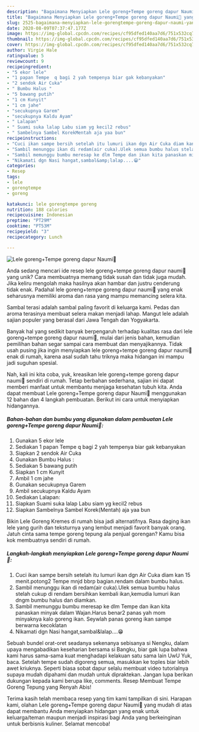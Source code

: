 ```yaml
---
description: "Bagaimana Menyiapkan Lele goreng+Tempe goreng dapur Naumi💜 yang Bisa Manjain Lidah"
title: "Bagaimana Menyiapkan Lele goreng+Tempe goreng dapur Naumi💜 yang Bisa Manjain Lidah"
slug: 2525-bagaimana-menyiapkan-lele-gorengtempe-goreng-dapur-naumi-yang-bisa-manjain-lidah
date: 2020-08-09T07:37:47.177Z
image: https://img-global.cpcdn.com/recipes/cf95dfed140aa7d6/751x532cq70/lele-gorengtempe-goreng-dapur-naumi💜-foto-resep-utama.jpg
thumbnail: https://img-global.cpcdn.com/recipes/cf95dfed140aa7d6/751x532cq70/lele-gorengtempe-goreng-dapur-naumi💜-foto-resep-utama.jpg
cover: https://img-global.cpcdn.com/recipes/cf95dfed140aa7d6/751x532cq70/lele-gorengtempe-goreng-dapur-naumi💜-foto-resep-utama.jpg
author: Virgie Hale
ratingvalue: 5
reviewcount: 9
recipeingredient:
- "5 ekor lele"
- "1 papan Tempe  q bagi 2 yah tempenya biar gak kebanyakan"
- "2 sendok Air Cuka"
- " Bumbu Halus "
- "5 bawang putih"
- "1 cm Kunyit"
- "1 cm jahe"
- "secukupnya Garem"
- "secukupnya Kaldu Ayam"
- " Lalapan"
- " Suami suka lalap Labu siam yg kecil2 rebus"
- " Sambelnya Sambel KorekMentah aja yaa bun"
recipeinstructions:
- "Cuci ikan sampe bersih setelah itu lumuri ikan dgn Air Cuka diam kan 15 menit.potong2 Tempe mnjd bbrp bagian.rendam dalam bumbu halus."
- "Sambil menunggu ikan di redam(air cuka).Ulek semua bumbu halus stelah cukup di rendam bersihkan kembali ikan,kemudia lumuri ikan dngm bumbu halus dan diamkan."
- "Sambil memunggu bumbu meresap ke dlm Tempe dan ikan kita panaskan minyak dalam Wajan.Harus benar2 panas yah mom minyaknya kalo goreng ikan. Seywlah panas goreng ikan sampe berwarna kecoklatan"
- "Nikamati dgn Nasi hangat,sambal&amp;lalap....😁"
categories:
- Resep
tags:
- lele
- gorengtempe
- goreng

katakunci: lele gorengtempe goreng 
nutrition: 188 calories
recipecuisine: Indonesian
preptime: "PT29M"
cooktime: "PT53M"
recipeyield: "3"
recipecategory: Lunch

---
```



![Lele goreng+Tempe goreng dapur Naumi💜](https://img-global.cpcdn.com/recipes/cf95dfed140aa7d6/751x532cq70/lele-gorengtempe-goreng-dapur-naumi💜-foto-resep-utama.jpg)

Anda sedang mencari ide resep lele goreng+tempe goreng dapur naumi💜 yang unik? Cara membuatnya memang tidak susah dan tidak juga mudah. Jika keliru mengolah maka hasilnya akan hambar dan justru cenderung tidak enak. Padahal lele goreng+tempe goreng dapur naumi💜 yang enak seharusnya memiliki aroma dan rasa yang mampu memancing selera kita.

Sambal terasi adalah sambal paling favorit di keluarga kami. Pedas dan aroma terasinya membuat selera makan menjadi lahap. Mangut lele adalah sajian populer yang berasal dari Jawa Tengah dan Yogyakarta.

Banyak hal yang sedikit banyak berpengaruh terhadap kualitas rasa dari lele goreng+tempe goreng dapur naumi💜, mulai dari jenis bahan, kemudian pemilihan bahan segar sampai cara membuat dan menyajikannya. Tidak usah pusing jika ingin menyiapkan lele goreng+tempe goreng dapur naumi💜 enak di rumah, karena asal sudah tahu triknya maka hidangan ini mampu jadi suguhan spesial.


Nah, kali ini kita coba, yuk, kreasikan lele goreng+tempe goreng dapur naumi💜 sendiri di rumah. Tetap berbahan sederhana, sajian ini dapat memberi manfaat untuk membantu menjaga kesehatan tubuh kita. Anda dapat membuat Lele goreng+Tempe goreng dapur Naumi💜 menggunakan 12 bahan dan 4 langkah pembuatan. Berikut ini cara untuk menyiapkan hidangannya.

<!--inarticleads1-->

##### Bahan-bahan dan bumbu yang digunakan dalam pembuatan Lele goreng+Tempe goreng dapur Naumi💜:

1. Gunakan 5 ekor lele
1. Sediakan 1 papan Tempe  q bagi 2 yah tempenya biar gak kebanyakan
1. Siapkan 2 sendok Air Cuka
1. Gunakan  Bumbu Halus :
1. Sediakan 5 bawang putih
1. Siapkan 1 cm Kunyit
1. Ambil 1 cm jahe
1. Gunakan secukupnya Garem
1. Ambil secukupnya Kaldu Ayam
1. Sediakan  Lalapan:
1. Siapkan  Suami suka lalap Labu siam yg kecil2 rebus
1. Siapkan  Sambelnya Sambel Korek(Mentah) aja yaa bun


Bikin Lele Goreng Kremes di rumah bisa jadi alternatifnya. Rasa daging ikan lele yang gurih dan teksturnya yang lembut menjadi favorit banyak orang. Jatuh cinta sama tempe goreng tepung ala penjual gorengan? Kamu bisa kok membuatnya sendiri di rumah. 

<!--inarticleads2-->

##### Langkah-langkah menyiapkan Lele goreng+Tempe goreng dapur Naumi💜:

1. Cuci ikan sampe bersih setelah itu lumuri ikan dgn Air Cuka diam kan 15 menit.potong2 Tempe mnjd bbrp bagian.rendam dalam bumbu halus.
1. Sambil menunggu ikan di redam(air cuka).Ulek semua bumbu halus stelah cukup di rendam bersihkan kembali ikan,kemudia lumuri ikan dngm bumbu halus dan diamkan.
1. Sambil memunggu bumbu meresap ke dlm Tempe dan ikan kita panaskan minyak dalam Wajan.Harus benar2 panas yah mom minyaknya kalo goreng ikan. Seywlah panas goreng ikan sampe berwarna kecoklatan
1. Nikamati dgn Nasi hangat,sambal&amp;lalap....😁


Sebuah bundel orat-oret seadanya sekenanya sebisanya si Nengku, dalam upaya mengabadikan keseharian bersama si Bangku, biar gak lupa bahwa kami harus sama-sama kuat menghadapi kelakuan satu sama lain UwU Yuk, baca. Setelah tempe sudah digoreng semua, masukkan ke toples biar lebih awet kriuknya. Seperti biasa sobat dapur selalu membuat video tutorialnya supaya mudah dipahami dan mudah untuk dipraktekan. Jangan lupa berikan dukungan kepada kami berupa like, comments. Resep Membuat Tempe Goreng Tepung yang Renyah Abis! 

Terima kasih telah membaca resep yang tim kami tampilkan di sini. Harapan kami, olahan Lele goreng+Tempe goreng dapur Naumi💜 yang mudah di atas dapat membantu Anda menyiapkan hidangan yang enak untuk keluarga/teman maupun menjadi inspirasi bagi Anda yang berkeinginan untuk berbisnis kuliner. Selamat mencoba!
